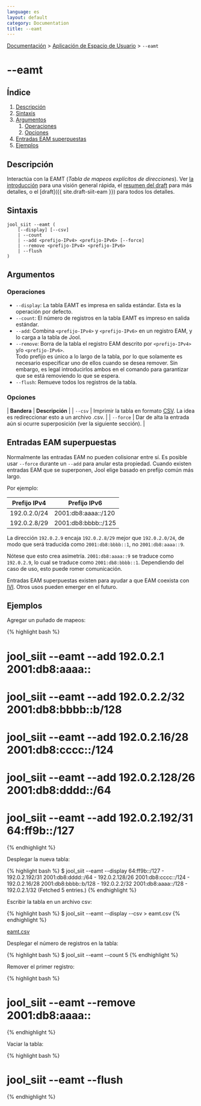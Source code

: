```yaml
---
language: es
layout: default
category: Documentation
title: --eamt
---
```


[Documentación](documentation.html) > [Aplicación de Espacio de Usuario](documentation.html#aplicacin-de-espacio-de-usuario) > `--eamt`

# \--eamt

## Índice

1. [Descripción](#descripcin)
2. [Sintaxis](#sintaxis)
3. [Argumentos](#argumentos)
   1. [Operaciones](#operaciones)
   2. [Opciones](#opciones)
4. [Entradas EAM superpuestas](#entradas-eam-superpuestas)
4. [Ejemplos](#ejemplos)

## Descripción

Interactúa con la EAMT (_Tabla de mapeos explícitos de direcciones_). Ver [la introducción](intro-xlat.html#siit-con-eam) para una visión general rápida, el [resumen del draft](eamt.html) para más detalles, o el [draft]({{ site.draft-siit-eam }}) para todos los detalles.

## Sintaxis

	jool_siit --eamt (
		[--display] [--csv]
		| --count
		| --add <prefijo-IPv4> <prefijo-IPv6> [--force]
		| --remove <prefijo-IPv4> <prefijo-IPv6>
		| --flush
	)

## Argumentos

### Operaciones

* `--display`: La tabla EAMT es impresa en salida estándar. Esta es la operación por defecto.
* `--count`: El número de registros en la tabla EAMT es impreso en salida estándar.
* `--add`: Combina `<prefijo-IPv4>` y `<prefijo-IPv6>` en un registro EAM, y lo carga a la tabla de Jool.
* `--remove`: Borra de la tabla el registro EAM descrito por `<prefijo-IPv4>` y/o `<prefijo-IPv6>`.  
Todo prefijo es único a lo largo de la tabla, por lo que solamente es necesario especificar uno de ellos cuando se desea remover. Sin embargo, es legal introducirlos ambos en el comando para garantizar que se está removiendo lo que se espera.
* `--flush`: Remueve todos los registros de la tabla.

### Opciones

| **Bandera** | **Descripción** |
| `--csv` | Imprimir la tabla en formato [CSV](https://es.wikipedia.org/wiki/CSV). La idea es redireccionar esto a un archivo .csv. |
| `--force` | Dar de alta la entrada aún si ocurre superposición (ver la siguiente sección). |

## Entradas EAM superpuestas

Normalmente las entradas EAM no pueden colisionar entre sí. Es posible usar `--force` durante un `--add` para anular esta propiedad. Cuando existen entradas EAM que se superponen, Jool elige basado en prefijo común más largo.

Por ejemplo:

| Prefijo IPv4    | Prefijo IPv6         |
|-----------------|----------------------|
| 192.0.2.0/24    | 2001:db8:aaaa::/120  |
| 192.0.2.8/29    | 2001:db8:bbbb::/125  |

La dirección `192.0.2.9` encaja `192.0.2.8/29` mejor que `192.0.2.0/24`, de modo que será traducida como `2001:db8:bbbb::1`, no `2001:db8:aaaa::9`.

Nótese que esto crea asimetría. `2001:db8:aaaa::9` se traduce como `192.0.2.9`, lo cual se traduce como `2001:db8:bbbb::1`. Dependiendo del caso de uso, esto puede romer comunicación.

Entradas EAM superpuestas existen para ayudar a que EAM coexista con [IVI](http://www.rfc-editor.org/rfc/rfc6219.txt). Otros usos pueden emerger en el futuro.

## Ejemplos

Agregar un puñado de mapeos:

{% highlight bash %}

# jool_siit --eamt --add 192.0.2.1      2001:db8:aaaa::
# jool_siit --eamt --add 192.0.2.2/32   2001:db8:bbbb::b/128
# jool_siit --eamt --add 192.0.2.16/28  2001:db8:cccc::/124
# jool_siit --eamt --add 192.0.2.128/26 2001:db8:dddd::/64
# jool_siit --eamt --add 192.0.2.192/31 64:ff9b::/127
{% endhighlight %}

Desplegar la nueva tabla:

{% highlight bash %}
$ jool_siit --eamt --display
64:ff9b::/127 - 192.0.2.192/31
2001:db8:dddd::/64 - 192.0.2.128/26
2001:db8:cccc::/124 - 192.0.2.16/28
2001:db8:bbbb::b/128 - 192.0.2.2/32
2001:db8:aaaa::/128 - 192.0.2.1/32
  (Fetched 5 entries.)
{% endhighlight %}

Escribir la tabla en un archivo csv:

{% highlight bash %}
$ jool_siit --eamt --display --csv > eamt.csv
{% endhighlight %}

[eamt.csv](../obj/eamt.csv)

Desplegar el número de registros en la tabla:

{% highlight bash %}
$ jool_siit --eamt --count
5
{% endhighlight %}

Remover el primer registro:

{% highlight bash %}
# jool_siit --eamt --remove 2001:db8:aaaa::
{% endhighlight %}

Vaciar la tabla:

{% highlight bash %}
# jool_siit --eamt --flush
{% endhighlight %}
